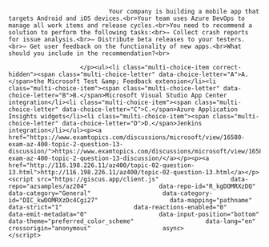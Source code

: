 <p class="card-text">
							
								Your company is building a mobile app that targets Android and iOS devices.<br>Your team uses Azure DevOps to manage all work items and release cycles.<br>You need to recommend a solution to perform the following tasks:<br>✑ Collect crash reports for issue analysis.<br>✑ Distribute beta releases to your testers.<br>✑ Get user feedback on the functionality of new apps.<br>What should you include in the recommendation?<br>
							
						</p><ul><li class="multi-choice-item correct-hidden"><span class="multi-choice-letter" data-choice-letter="A">A.</span>the Microsoft Test &amp; Feedback extension</li><li class="multi-choice-item"><span class="multi-choice-letter" data-choice-letter="B">B.</span>Microsoft Visual Studio App Center integration</li><li class="multi-choice-item"><span class="multi-choice-letter" data-choice-letter="C">C.</span>Azure Application Insights widgets</li><li class="multi-choice-item"><span class="multi-choice-letter" data-choice-letter="D">D.</span>Jenkins integration</li></ul><p><a href="https://www.examtopics.com/discussions/microsoft/view/16580-exam-az-400-topic-2-question-13-discussion/">https://www.examtopics.com/discussions/microsoft/view/16580-exam-az-400-topic-2-question-13-discussion/</a></p><p><a href="http://116.198.226.11/az400/topic-02-question-13.html">http://116.198.226.11/az400/topic-02-question-13.html</a></p><script src="https://giscus.app/client.js"                    data-repo="azsamples/az204"                    data-repo-id="R_kgDOMRXzDQ"                    data-category="General"                    data-category-id="DIC_kwDOMRXzDc4Cgi27"                    data-mapping="pathname"                    data-strict="1"                    data-reactions-enabled="0"                    data-emit-metadata="0"                    data-input-position="bottom"                    data-theme="preferred_color_scheme"                    data-lang="en"                    crossorigin="anonymous"                    async>                    </script>